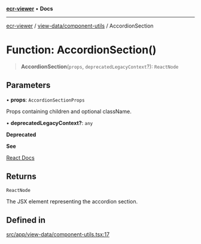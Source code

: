 [**ecr-viewer**](../../../README.md) • **Docs**

***

[ecr-viewer](../../../README.md) / [view-data/component-utils](../README.md) / AccordionSection

# Function: AccordionSection()

> **AccordionSection**(`props`, `deprecatedLegacyContext`?): `ReactNode`

## Parameters

• **props**: `AccordionSectionProps`

Props containing children and optional className.

• **deprecatedLegacyContext?**: `any`

**Deprecated**

**See**

[React Docs](https://legacy.reactjs.org/docs/legacy-context.html#referencing-context-in-lifecycle-methods)

## Returns

`ReactNode`

The JSX element representing the accordion section.

## Defined in

[src/app/view-data/component-utils.tsx:17](https://github.com/CDCgov/phdi/blob/55d1a87d29da9da2522ba2a73bc122cba666b133/containers/ecr-viewer/src/app/view-data/component-utils.tsx#L17)
